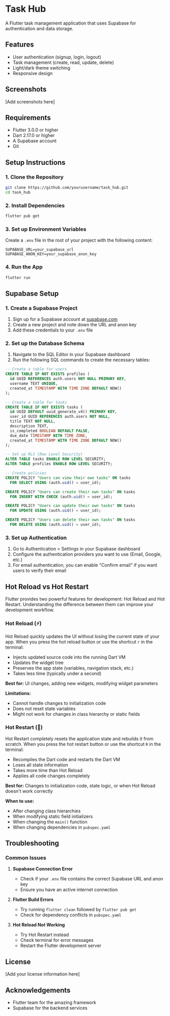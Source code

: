 # Task Hub

A Flutter task management application that uses Supabase for authentication and data storage.

## Features

- User authentication (signup, login, logout)
- Task management (create, read, update, delete)
- Light/dark theme switching
- Responsive design

## Screenshots

[Add screenshots here]

## Requirements

- Flutter 3.0.0 or higher
- Dart 2.17.0 or higher
- A Supabase account
- Git

## Setup Instructions

### 1. Clone the Repository

```bash
git clone https://github.com/yourusername/task_hub.git
cd task_hub
```

### 2. Install Dependencies

```bash
flutter pub get
```

### 3. Set up Environment Variables

Create a `.env` file in the root of your project with the following content:

```
SUPABASE_URL=your_supabase_url
SUPABASE_ANON_KEY=your_supabase_anon_key
```

### 4. Run the App

```bash
flutter run
```

## Supabase Setup

### 1. Create a Supabase Project

1. Sign up for a Supabase account at [supabase.com](https://supabase.com)
2. Create a new project and note down the URL and anon key
3. Add these credentials to your `.env` file

### 2. Set up the Database Schema

1. Navigate to the SQL Editor in your Supabase dashboard
2. Run the following SQL commands to create the necessary tables:

```sql
-- Create a table for users
CREATE TABLE IF NOT EXISTS profiles (
  id UUID REFERENCES auth.users NOT NULL PRIMARY KEY,
  username TEXT UNIQUE,
  created_at TIMESTAMP WITH TIME ZONE DEFAULT NOW()
);

-- Create a table for tasks
CREATE TABLE IF NOT EXISTS tasks (
  id UUID DEFAULT uuid_generate_v4() PRIMARY KEY,
  user_id UUID REFERENCES auth.users NOT NULL,
  title TEXT NOT NULL,
  description TEXT,
  is_completed BOOLEAN DEFAULT FALSE,
  due_date TIMESTAMP WITH TIME ZONE,
  created_at TIMESTAMP WITH TIME ZONE DEFAULT NOW()
);

-- Set up RLS (Row Level Security)
ALTER TABLE tasks ENABLE ROW LEVEL SECURITY;
ALTER TABLE profiles ENABLE ROW LEVEL SECURITY;

-- Create policies
CREATE POLICY "Users can view their own tasks" ON tasks
  FOR SELECT USING (auth.uid() = user_id);

CREATE POLICY "Users can create their own tasks" ON tasks
  FOR INSERT WITH CHECK (auth.uid() = user_id);

CREATE POLICY "Users can update their own tasks" ON tasks
  FOR UPDATE USING (auth.uid() = user_id);

CREATE POLICY "Users can delete their own tasks" ON tasks
  FOR DELETE USING (auth.uid() = user_id);
```

### 3. Set up Authentication

1. Go to Authentication > Settings in your Supabase dashboard
2. Configure the authentication providers you want to use (Email, Google, etc.)
3. For email authentication, you can enable "Confirm email" if you want users to verify their email

## Hot Reload vs Hot Restart

Flutter provides two powerful features for development: Hot Reload and Hot Restart. Understanding the difference between them can improve your development workflow.

### Hot Reload (⚡️)

Hot Reload quickly updates the UI without losing the current state of your app. When you press the hot reload button or use the shortcut `r` in the terminal:

- Injects updated source code into the running Dart VM
- Updates the widget tree
- Preserves the app state (variables, navigation stack, etc.)
- Takes less time (typically under a second)

**Best for:** UI changes, adding new widgets, modifying widget parameters

**Limitations:**
- Cannot handle changes to initialization code
- Does not reset state variables
- Might not work for changes in class hierarchy or static fields

### Hot Restart (🔄)

Hot Restart completely resets the application state and rebuilds it from scratch. When you press the hot restart button or use the shortcut `R` in the terminal:

- Recompiles the Dart code and restarts the Dart VM
- Loses all state information
- Takes more time than Hot Reload
- Applies all code changes completely

**Best for:** Changes to initialization code, state logic, or when Hot Reload doesn't work correctly

**When to use:**
- After changing class hierarchies
- When modifying static field initializers
- When changing the `main()` function
- When changing dependencies in `pubspec.yaml`

## Troubleshooting

### Common Issues

1. **Supabase Connection Error**
   - Check if your `.env` file contains the correct Supabase URL and anon key
   - Ensure you have an active internet connection

2. **Flutter Build Errors**
   - Try running `flutter clean` followed by `flutter pub get`
   - Check for dependency conflicts in `pubspec.yaml`

3. **Hot Reload Not Working**
   - Try Hot Restart instead
   - Check terminal for error messages
   - Restart the Flutter development server

## License

[Add your license information here]

## Acknowledgements

- Flutter team for the amazing framework
- Supabase for the backend services